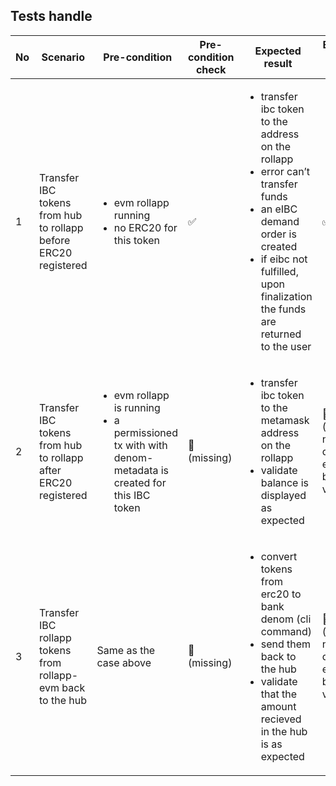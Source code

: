 ## Tests handle

| No | Scenario | Pre-condition | Pre-condition check | Expected result | Expected result check | Covered By |
|----|----------|---------------|---------------------|-----------------|-----------------------|------------|
| 1  | Transfer IBC tokens from hub to rollapp before ERC20 registered | <ul><li> evm rollapp running </li> <li> no ERC20 for this token </li> </ul> | ✅ | <ul> <li> transfer ibc token to the address on the rollapp </li> <li> error can’t transfer funds </li> <li> an eIBC demand order is created  </li> <li> if eibc not fulfilled, upon finalization the funds are returned to the user </li> </ul> | ✅ | [TestERC20HubToRollAppWithoutRegister](../tests/erc20_ibc_transfer_test.go#L21) |
| 2  | Transfer IBC tokens from hub to rollapp after ERC20 registered | <ul> <li>  evm rollapp is running </li> <li> a permissioned tx with with denom-metadata is created for this IBC token </li> </ul> | 🛑 <br> (missing) | <ul> <li> transfer ibc token to the metamask address on the rollapp </li> <li> validate balance is displayed as expected  </li> </ul>  | 🛑 <br> (blocking: no way to query erc20 balance via cli) | TODO |
| 3  | Transfer IBC rollapp tokens from rollapp-evm back to the hub | Same as the case above | 🛑 <br> (missing) | <ul> <li>  convert tokens from erc20 to bank denom (cli command) </li> <li> send them back to the hub </li> <li> validate that the amount recieved in the hub is as expected </li> </ul> | 🛑 <br> (blocking: no way to query erc20 balance via cli) | TODO |
